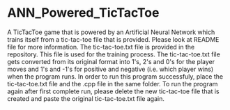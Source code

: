 # ANN_Powered_TicTacToe
A TicTacToe game that is powered by an Artificial Neural Network which trains itself from a tic-tac-toe file that is provided. Please look at README file for more information.
The tic-tac-toe.txt file is provided in the repository. This file is used for the training process.
The tic-tac-toe.txt file gets converted from its original format into 1's, 2's and 0's for the player moves and 1's and -1's for positive and negative (i.e. which player wins) when the program runs.
In order to run this program successfuly, place the tic-tac-toe.txt file and the .cpp file in the same folder. 
To run the program again after first complete run, please delete the new tic-tac-toe file that is created and paste the original tic-tac-toe.txt file again.
